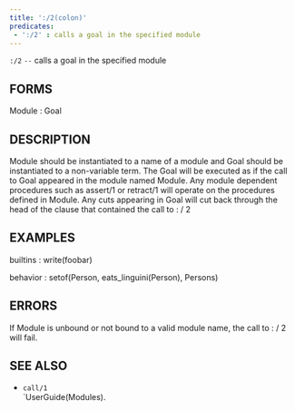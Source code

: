 ```yaml
---
title: ':/2(colon)'
predicates:
 - ':/2' : calls a goal in the specified module
---
```

`:/2` `--` calls a goal in the specified module


## FORMS

Module : Goal


## DESCRIPTION

Module should be instantiated to a name of a module and Goal should be instantiated to a non-variable term. The Goal will be executed as if the call to Goal appeared in the module named Module. Any module dependent procedures such as assert/1 or retract/1 will operate on the procedures defined in Module. Any cuts appearing in Goal will cut back through the head of the clause that contained the call to : / 2


## EXAMPLES

builtins : write(foobar)

behavior : setof(Person, eats_linguini(Person), Persons)


## ERRORS

If Module is unbound or not bound to a valid module name, the call to : / 2 will fail.


## SEE ALSO

- `call/1`  
`UserGuide(Modules).
